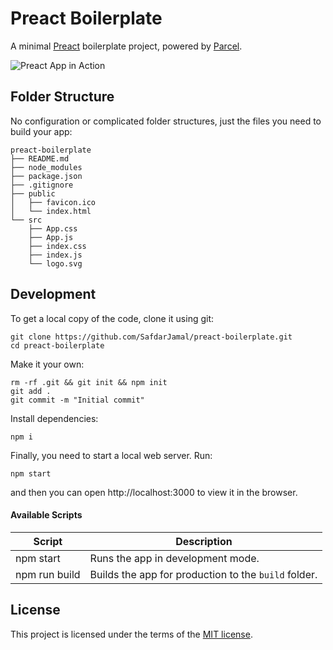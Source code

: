# Preact Boilerplate

A minimal [Preact](https://preactjs.com) boilerplate project, powered by [Parcel](https://parceljs.org).

![Preact App in Action](https://user-images.githubusercontent.com/48409548/94948750-4707e680-04f9-11eb-99e9-eb53ed5b5c57.png)

## Folder Structure

No configuration or complicated folder structures, just the files you need to build your app:

```
preact-boilerplate
├── README.md
├── node_modules
├── package.json
├── .gitignore
├── public
│   ├── favicon.ico
│   └── index.html
└── src
    ├── App.css
    ├── App.js
    ├── index.css
    ├── index.js
    └── logo.svg
```

## Development

To get a local copy of the code, clone it using git:

```
git clone https://github.com/SafdarJamal/preact-boilerplate.git
cd preact-boilerplate
```

Make it your own:

```
rm -rf .git && git init && npm init
git add .
git commit -m "Initial commit"
```

Install dependencies:

```
npm i
```

Finally, you need to start a local web server. Run:

```
npm start
```

and then you can open http://localhost:3000 to view it in the browser.

#### Available Scripts

| Script        | Description                                          |
| ------------- | ---------------------------------------------------- |
| npm start     | Runs the app in development mode.                    |
| npm run build | Builds the app for production to the `build` folder. |

## License

This project is licensed under the terms of the [MIT license](https://github.com/SafdarJamal/preact-boilerplate/blob/master/LICENSE).
